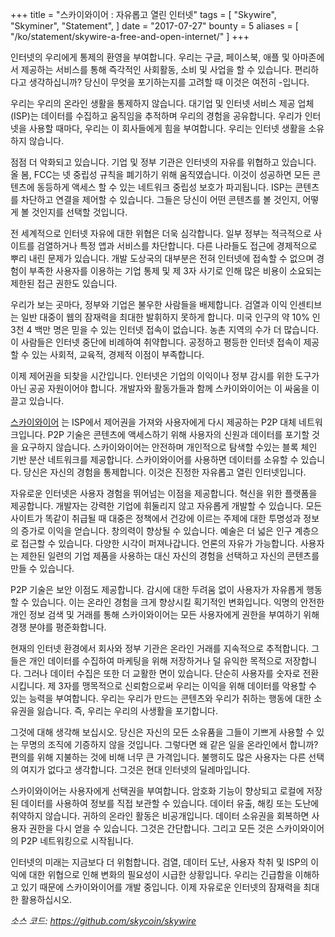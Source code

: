 +++
title = "스카이와이어 : 자유롭고 열린 인터넷"
tags = [
    "Skywire",
    "Skyminer",
    "Statement",
]
date = "2017-07-27"
bounty = 5
aliases = [
	"/ko/statement/skywire-a-free-and-open-internet/"
]
+++

인터넷의 우리에게 통제의 환영을 부여합니다. 우리는 구글, 페이스북, 애플 및 아마존에서
제공하는 서비스를 통해 즉각적인 사회활동, 소비 및 사업을 할 수 있습니다.
편리하다고 생각하십니까? 당신이 무엇을 포기하는지를 고려할 때 이것은 여전히 -입니다.

우리는 우리의 온라인 생활을 통제하지 않습니다. 대기업 및 인터넷 서비스 제공 업체(ISP)는
데이터를 수집하고 움직임을 추적하며 우리의 경험을 공유합니다.
우리가 인터넷을 사용할 때마다, 우리는 이 회사들에게 힘을 부여합니다.
우리는 인터넷 생활을 소유하지 않습니다.

점점 더 악화되고 있습니다. 기업 및 정부 기관은 인터넷의 자유를 위협하고 있습니다.
올 봄, FCC는 넷 중립성 규칙을 폐기하기 위해 움직였습니다.
이것이 성공하면 모든 콘텐츠에 동등하게 액세스 할 수 있는 네트워크 중립성 보호가 파괴됩니다.
ISP는 콘텐츠를 차단하고 연결을 제어할 수 있습니다.
그들은 당신이 어떤 콘텐츠를 볼 것인지, 어떻게 볼 것인지를 선택할 것입니다.

전 세계적으로 인터넷 자유에 대한 위협은 더욱 심각합니다.
일부 정부는 적극적으로 사이트를 검열하거나 특정 앱과 서비스를 차단합니다.
다른 나라들도 접근에 경제적으로 뿌리 내린 문제가 있습니다.
개발 도상국의 대부분은 전혀 인터넷에 접속할 수 없으며 경험이 부족한 사용자를
이용하는 기업 통제 및 제 3자 사기로 인해 많은 비용이 소요되는 제한된 접근 권한도 있습니다.

우리가 보는 곳마다, 정부와 기업은 불우한 사람들을 배제합니다.
검열과 이익 인센티브는 일반 대중이 웹의 잠재력을 최대한 발휘하지 못하게 합니다.
미국 인구의 약 10% 인 3천 4 백만 명은 믿을 수 있는 인터넷 접속이 없습니다.
농촌 지역의 수가 더 많습니다. 이 사람들은 인터넷 중단에 비례하여 취약합니다.
공정하고 평등한 인터넷 접속이 제공할 수 있는 사회적, 교육적, 경제적 이점이 부족합니다.

이제 제어권을 되찾을 시간입니다. 인터넷은 기업의 이익이나 정부 감시를 위한
도구가 아닌 공공 자원이어야 합니다. 개발자와 활동가들과 함께
스카이와이어는 이 싸움을 이끌고 있습니다.

[스카이와이어](https://github.com/skycoin/skywire) 는 ISP에서 제어권을 가져와
사용자에게 다시 제공하는 P2P 대체 네트워크입니다.
P2P 기술은 콘텐츠에 액세스하기 위해 사용자의 신원과 데이터를 포기할 것을 요구하지 않습니다.
스카이와이어는 안전하며 개인적으로 탐색할 수있는 블록 체인 기반
분산 네트워크를 제공합니다. 스카이와이어를 사용하면 데이터를 소유할 수 있습니다.
당신은 자신의 경험을 통제합니다. 이것은 진정한 자유롭고 열린 인터넷입니다.

자유로운 인터넷은 사용자 경험을 뛰어넘는 이점을 제공합니다.
혁신을 위한 플랫폼을 제공합니다. 개발자는 강력한 기업에 휘둘리지 않고
자유롭게 개발할 수 있습니다. 모든 사이트가 똑같이 취급될 때 대중은
정책에서 건강에 이르는 주제에 대한 투명성과 정보의 증가로 이익을 얻습니다.
창의력이 향상될 수 있습니다. 예술은 더 넓은 인구 계층으로 접근할 수 있습니다.
다양한 시각이 퍼져나갑니다. 언론의 자유가 가능합니다.
사용자는 제한된 일련의 기업 제품을 사용하는 대신 자신의 경험을 선택하고
자신의 콘텐츠를 만들 수 있습니다.

P2P 기술은 보안 이점도 제공합니다. 감시에 대한 두려움 없이 사용자가 자유롭게 행동할 수 있습니다.
이는 온라인 경험을 크게 향상시킬 획기적인 변화입니다. 익명의 안전한 개인 정보 검색 및 거래를 통해
스카이와이어는 모든 사용자에게 권한을 부여하기 위해 경쟁 분야를 평준화합니다.

현재의 인터넷 환경에서 회사와 정부 기관은 온라인 거래를 지속적으로 추적합니다.
그들은 개인 데이터를 수집하여 마케팅을 위해 저장하거나 덜 유익한 목적으로 저장합니다.
그러나 데이터 수집은 또한 더 교활한 면이 있습니다. 단순히 사용자를 숫자로 전환시킵니다.
제 3자를 맹목적으로 신뢰함으로써 우리는 이익을 위해 데이터를 악용할 수 있는 능력을 부여합니다.
우리는 우리가 만드는 콘텐츠와 우리가 취하는 행동에 대한 소유권을 잃습니다.
즉, 우리는 우리의 사생활을 포기합니다.

그것에 대해 생각해 보십시오. 당신은 자신의 모든 소유품을
그들이 기쁘게 사용할 수 있는 무명의 조직에 기증하지 않을 것입니다.
그렇다면 왜 같은 일을 온라인에서 합니까?
편의를 위해 지불하는 것에 비해 너무 큰 가격입니다.
불행히도 많은 사용자는 다른 선택의 여지가 없다고 생각합니다.
그것은 현대 인터넷의 딜레마입니다.

스카이와이어는 사용자에게 선택권을 부여합니다. 암호화 기능이 향상되고
로컬에 저장된 데이터를 사용하여 정보를 직접 보관할 수 있습니다.
데이터 유출, 해킹 또는 도난에 취약하지 않습니다.
귀하의 온라인 활동은 비공개입니다.
데이터 소유권을 회복하면 사용자 권한을 다시 얻을 수 있습니다.
그것은 간단합니다. 그리고 모든 것은 스카이와이어의 P2P 네트워킹으로 시작됩니다.

인터넷의 미래는 지금보다 더 위험합니다. 검열, 데이터 도난, 사용자 착취 및 ISP의
이익에 대한 위협으로 인해 변화의 필요성이 시급한 상황입니다.
우리는 긴급함을 이해하고 있기 때문에 스카이와이어를 개발 중입니다.
이제 자유로운 인터넷의 잠재력을 최대한 활용하십시오.

*소스 코드: https://github.com/skycoin/skywire*
